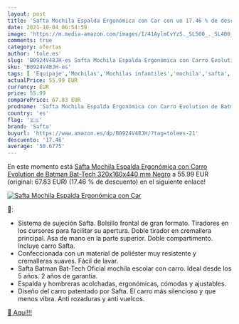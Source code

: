 ```yaml
---
layout: post
title: 'Safta Mochila Espalda Ergonómica con Car con un 17.46 % de descuento'
date: 2021-10-04 06:54:59
image: 'https://m.media-amazon.com/images/I/41AylmCvYzS._SL500_._SL400_.jpg'
comments: true
category: ofertas
author: 'tole.es'
slug: 'B0924V48JH-es Safta Mochila Espalda Ergonómica con Carro Evolution de...'
sku: 'B0924V48JH-es'
tags: [ 'Equipaje','Mochilas','Mochilas infantiles','mochila','safta', ]
actualPrice: 55.99 EUR
currency: EUR
price: 55.99
comparePrice: 67.83 EUR
prodname: 'Safta Mochila Espalda Ergonómica con Carro Evolution de Batman Bat-Tech  320x160x440 mm  Negro'
country: 'es'
flag: '🇪🇸'
brand: 'Safta'
buyurl: 'https://www.amazon.es/dp/B0924V48JH/?tag=tolees-21'
descuento: '17.46'
average: '50.6775'
---
```


En este momento está [Safta Mochila Espalda Ergonómica con Carro Evolution de Batman Bat-Tech  320x160x440 mm  Negro](https://www.amazon.es/dp/B0924V48JH/?tag=tolees-21) a 55.99 EUR (original: 67.83 EUR) (17.46 %  de descuento) en el siguiente enlace!

[![Safta Mochila Espalda Ergonómica con Car](https://m.media-amazon.com/images/I/41AylmCvYzS._SL500_._SL400_.jpg)](https://www.amazon.es/dp/B0924V48JH/?tag=tolees-21)

🔎:

- Sistema de sujeción Safta. Bolsillo frontal de gran formato. Tiradores en los cursores para facilitar su apertura. Doble tirador en cremallera principal. Asa de mano en la parte superior. Doble compartimento. Incluye carro Safta.
- Confeccionada con un material de poliéster muy resistente y cremalleras suaves. Fácil de lavar.
- Safta Batman Bat-Tech Oficial mochila escolar con carro. Ideal desde los 5 años. 2 años de garantía.
- Espalda y hombreras acolchadas, ergonómicas, cómodas y ajustables.
- Diseño del carro patentado por Safta. El carro más silencioso y que menos vibra. Anti rozaduras y anti vuelcos.

[🛒 Aquí!!!](https://www.amazon.es/dp/B0924V48JH/?tag=tolees-21)
